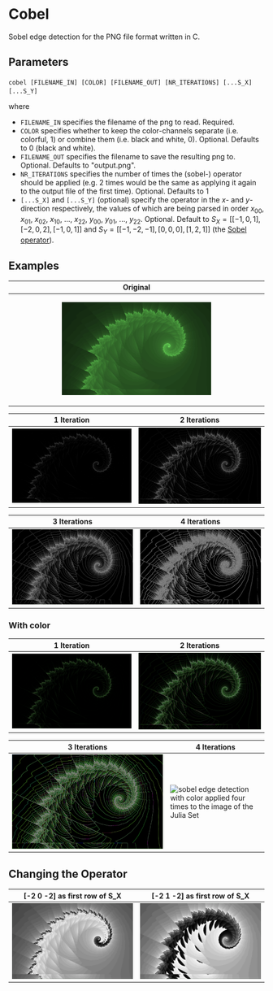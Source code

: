 # Cobel

Sobel edge detection for the PNG file format written in C.

## Parameters

`cobel [FILENAME_IN] [COLOR] [FILENAME_OUT] [NR_ITERATIONS] [...S_X] [...S_Y]`

where

-   `FILENAME_IN` specifies the filename of the png to read. Required.
-   `COLOR` specifies whether to keep the color-channels separate (i.e. colorful, 1) or combine them (i.e. black and white, 0). Optional. Defaults to $0$ (black and white).
-   `FILENAME_OUT` specifies the filename to save the resulting png to. Optional. Defaults to $\text{"output.png"}$.
-   `NR_ITERATIONS` specifies the number of times the (sobel-) operator should be applied (e.g. 2 times would be the same as applying it again to the output file of the first time). Optional. Defaults to $1$
-   `[...S_X]` and `[...S_Y]` (optional) specify the operator in the $x$- and $y$-direction respectively, the values of which are being parsed in order $x_{00}$, $x_{01}$, $x_{02}$, $x_{10}$, ..., $x_{22}$, $y_{00}$, $y_{01}$, ..., $y_{22}$. Optional. Default to $S_X=[[-1,0,1], [-2,0,2], [-1,0,1]]$ and $S_Y=[[-1,-2,-1], [0,0,0], [1,2,1]]$ (the [Sobel operator](https://en.wikipedia.org/wiki/Sobel_operator)).

## Examples

| Original                                                                                                                                                                                                                                                                                               |
| ------------------------------------------------------------------------------------------------------------------------------------------------------------------------------------------------------------------------------------------------------------------------------------------------------ |
| <p align="center"> <img alt="green Julia Set with c-value of around x=1.145, y=0.209 with low exponent" src="/imgs/Original/JuliaSet_112_234_94_320_1.1544476768316247_1665_0.20911330049261068_0.1921182266009851_-1.018685076478028_0.7278396510857144_2.403432664568266_LC_0.jpg" width="60%"> </p> |

| 1 Iteration                                                                                              | 2 Iterations                                                                                              |
| -------------------------------------------------------------------------------------------------------- | --------------------------------------------------------------------------------------------------------- |
| ![sobel edge detection applied once to the image of the Julia Set](/imgs/BlackWhite/JuliaSet_Sobel1.jpg) | ![sobel edge detection applied twice to the image of the Julia Set](/imgs/BlackWhite/JuliaSet_Sobel2.jpg) |

| 3 Iterations                                                                                                    | 4 Iterations                                                                                                   |
| --------------------------------------------------------------------------------------------------------------- | -------------------------------------------------------------------------------------------------------------- |
| ![sobel edge detection applied three times to the image of the Julia Set](/imgs/BlackWhite/JuliaSet_Sobel3.jpg) | ![sobel edge detection applied four times to the image of the Julia Set](/imgs/BlackWhite/JuliaSet_Sobel4.jpg) |

### With color

| 1 Iteration                                                                                                         | 2 Iterations                                                                                                         |
| ------------------------------------------------------------------------------------------------------------------- | -------------------------------------------------------------------------------------------------------------------- |
| ![sobel edge detection with color applied once to the image of the Julia Set](/imgs/Color/JuliaSet_Sobel1Color.jpg) | ![sobel edge detection with color applied twice to the image of the Julia Set](/imgs/Color/JuliaSet_Sobel2Color.jpg) |

| 3 Iterations                                                                                                               | 4 Iterations                                                                                                              |
| -------------------------------------------------------------------------------------------------------------------------- | ------------------------------------------------------------------------------------------------------------------------- |
| ![sobel edge detection with color applied three times to the image of the Julia Set](/imgs/Color/JuliaSet_Sobel3Color.jpg) | ![sobel edge detection with color applied four times to the image of the Julia Set](/imgs/Color/JuliaSet_Sobel4Color.jpg) |

## Changing the Operator

| [-2 0 -2] as first row of S_X                                                                                                                                                          | [-2 1 -2] as first row of S_X                                                                                                                                                     |
| -------------------------------------------------------------------------------------------------------------------------------------------------------------------------------------- | --------------------------------------------------------------------------------------------------------------------------------------------------------------------------------- |
| ![sobel edge detection with with first row of S_X equal to [-2, 0, -2] applied three times to the image of the Julia Set](/imgs/OtherOperator/JuliaSet_SobelOtherOperator_-2_0_-2.jpg) | ![sobel edge detection with first row of S_X equal to [-2, 0, -2] applied three times to the image of the Julia Set](/imgs/OtherOperator/JuliaSet_SobelOtherOperator_-2_1_-2.jpg) |
